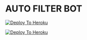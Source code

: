 # AUTO FILTER BOT

 [![Deploy To Heroku](https://www.herokucdn.com/deploy/button.svg)](https://heroku.com/deploy?template=https://github.com/zmraj/autofilter.git) 


 
 
 [![Deploy To Heroku](https://www.herokucdn.com/deploy/button.svg)](https://heroku.com/deploy?template=https://github.com/zmraj/autofilter.git) 
 
